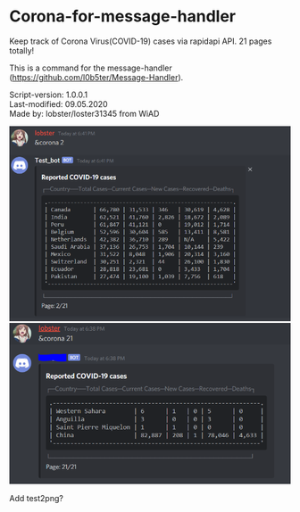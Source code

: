 # Corona-for-message-handler
Keep track of Corona Virus(COVID-19) cases via rapidapi API. 21 pages totally!

This is a command for the message-handler (https://github.com/l0b5ter/Message-Handler).

Script-version: 1.0.0.1                     
Last-modified: 09.05.2020                     
Made by: lobster/loster31345 from WiAD  


![hide](https://github.com/l0b5ter/Corona-for-Message-Handler/blob/master/Corona%20images/2.PNG)
![hide](https://github.com/l0b5ter/Corona-for-Message-Handler/blob/master/Corona%20images/21.PNG)


Add test2png?
